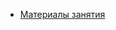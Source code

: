 * [Материалы занятия](https://lms.ait-tr.eu/#/student-cabinet/lessons/group/cohort44E/module/basic_programming/lesson/lesson_01#code)